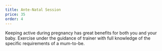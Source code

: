 ```yaml
---
title: Ante-Natal Session
price: 35
order: 4
---
```


Keeping active during pregnancy has great benefits for both you and your baby. Exercise under the guidance of trainer with full knowledge of the specific requirements of a mum-to-be.